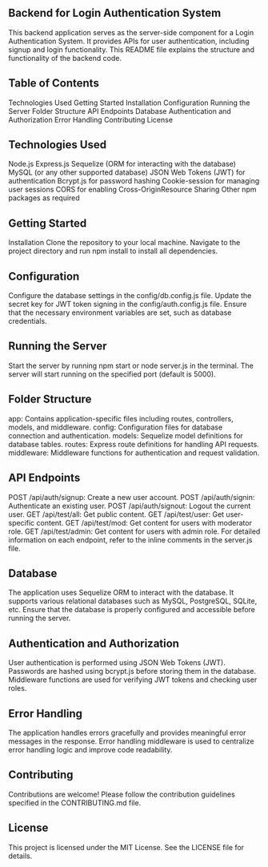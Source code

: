 ## Backend for Login Authentication System

This backend application serves as the server-side component for a Login Authentication System. It provides APIs for user authentication, including signup and login functionality. This README file explains the structure and functionality of the backend code.

## Table of Contents

Technologies Used
Getting Started
Installation
Configuration
Running the Server
Folder Structure
API Endpoints
Database
Authentication and Authorization
Error Handling
Contributing
License

## Technologies Used

Node.js
Express.js
Sequelize (ORM for interacting with the database)
MySQL (or any other supported database)
JSON Web Tokens (JWT) for authentication
Bcrypt.js for password hashing
Cookie-session for managing user sessions
CORS for enabling Cross-OriginResource Sharing
Other npm packages as required

## Getting Started

Installation
Clone the repository to your local machine.
Navigate to the project directory and run npm install to install all dependencies.

## Configuration

Configure the database settings in the config/db.config.js file.
Update the secret key for JWT token signing in the config/auth.config.js file.
Ensure that the necessary environment variables are set, such as database credentials.

## Running the Server

Start the server by running npm start or node server.js in the terminal.
The server will start running on the specified port (default is 5000).

## Folder Structure

app: Contains application-specific files including routes, controllers, models, and middleware.
config: Configuration files for database connection and authentication.
models: Sequelize model definitions for database tables.
routes: Express route definitions for handling API requests.
middleware: Middleware functions for authentication and request validation.

## API Endpoints

POST /api/auth/signup: Create a new user account.
POST /api/auth/signin: Authenticate an existing user.
POST /api/auth/signout: Logout the current user.
GET /api/test/all: Get public content.
GET /api/test/user: Get user-specific content.
GET /api/test/mod: Get content for users with moderator role.
GET /api/test/admin: Get content for users with admin role.
For detailed information on each endpoint, refer to the inline comments in the server.js file.

## Database

The application uses Sequelize ORM to interact with the database. It supports various relational databases such as MySQL, PostgreSQL, SQLite, etc. Ensure that the database is properly configured and accessible before running the server.

## Authentication and Authorization

User authentication is performed using JSON Web Tokens (JWT).
Passwords are hashed using bcrypt.js before storing them in the database.
Middleware functions are used for verifying JWT tokens and checking user roles.

## Error Handling

The application handles errors gracefully and provides meaningful error messages in the response. Error handling middleware is used to centralize error handling logic and improve code readability.

## Contributing

Contributions are welcome! Please follow the contribution guidelines specified in the CONTRIBUTING.md file.

## License

This project is licensed under the MIT License. See the LICENSE file for details.
